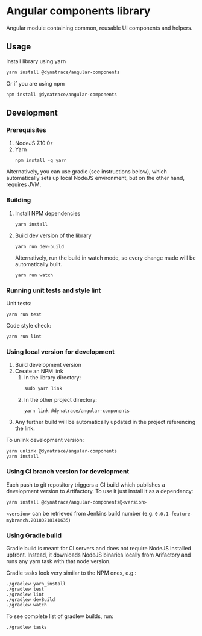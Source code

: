 # Angular components library

Angular module containing common, reusable UI components and helpers.

## Usage

Install library using yarn
```
yarn install @dynatrace/angular-components
```
Or if you are using npm
```
npm install @dynatrace/angular-components
```

## Development

### Prerequisites

1. NodeJS 7.10.0+
1. Yarn
   ```
   npm install -g yarn
   ```
Alternatively, you can use gradle (see instructions below), which automatically sets up local NodeJS environment,
but on the other hand, requires JVM. 

### Building
1. Install NPM dependencies
   ```
   yarn install
   ```
1. Build dev version of the library
   ```
   yarn run dev-build
   ```
   Alternatively, run the build in watch mode, so every change made will be automatically built.
   ```
   yarn run watch
   ```

### Running unit tests and style lint

Unit tests:
```
yarn run test
```

Code style check:
```
yarn run lint
```

### Using local version for development

1. Build development version
1. Create an NPM link
   1. In the library directory:
      ```
      sudo yarn link
      ```
   1. In the other project directory:
      ```
      yarn link @dynatrace/angular-components
      ```
1. Any further build will be automatically updated in the project referencing the link.

To unlink development version:
```
yarn unlink @dynatrace/angular-components
yarn install
```

### Using CI branch version for development

Each push to git repository triggers a CI build which publishes a development version to Artifactory. 
To use it just install it as a dependency:
```
yarn install @dynatrace/angular-components@<version>
``` 
`<version>` can be retrieved from Jenkins build number (e.g. `0.0.1-feature-mybranch.20180218141635`)

### Using Gradle build

Gradle build is meant for CI servers and does not require NodeJS installed upfront. 
Instead, it downloads NodeJS binaries locally from Arifactory and runs any yarn task with that node version.

Gradle tasks look very similar to the NPM ones, e.g.:
```
./gradlew yarn_install
./gradlew test
./gradlew lint
./gradlew devBuild
./gradlew watch
``` 
To see complete list of gradlew builds, run:
```
./gradlew tasks
```
